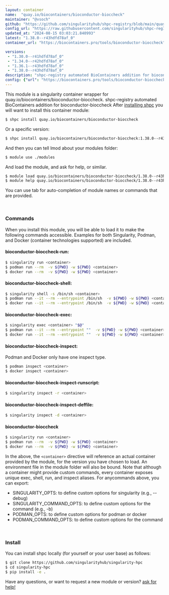 ```yaml
---
layout: container
name:  "quay.io/biocontainers/bioconductor-bioccheck"
maintainer: "@vsoch"
github: "https://github.com/singularityhub/shpc-registry/blob/main/quay.io/biocontainers/bioconductor-bioccheck/container.yaml"
config_url: "https://raw.githubusercontent.com/singularityhub/shpc-registry/main/quay.io/biocontainers/bioconductor-bioccheck/container.yaml"
updated_at: "2024-08-15 03:03:21.840993"
latest: "1.38.0--r43hdfd78af_0"
container_url: "https://biocontainers.pro/tools/bioconductor-bioccheck"

versions:
 - "1.30.0--r41hdfd78af_0"
 - "1.34.0--r42hdfd78af_0"
 - "1.36.1--r43hdfd78af_0"
 - "1.38.0--r43hdfd78af_0"
description: "shpc-registry automated BioContainers addition for bioconductor-bioccheck"
config: {"url": "https://biocontainers.pro/tools/bioconductor-bioccheck", "maintainer": "@vsoch", "description": "shpc-registry automated BioContainers addition for bioconductor-bioccheck", "latest": {"1.38.0--r43hdfd78af_0": "sha256:3534643beb1cb72cb99f31e6e56d1426b46efa4adc0f81d42c07a1f9de869286"}, "tags": {"1.30.0--r41hdfd78af_0": "sha256:bb2669abe1fdb3af4d8e3ea03a177f806d22836d4424b6e926be7d58046e09ef", "1.34.0--r42hdfd78af_0": "sha256:1d2dd872b3dcff70c1edd3d9875313f1295ec7f4be5548bbbb069c931212af91", "1.36.1--r43hdfd78af_0": "sha256:e52795fc1d9e64c6daf128a8411e28199e2750930914524aac2d52783773d28a", "1.38.0--r43hdfd78af_0": "sha256:3534643beb1cb72cb99f31e6e56d1426b46efa4adc0f81d42c07a1f9de869286"}, "docker": "quay.io/biocontainers/bioconductor-bioccheck"}
---
```


This module is a singularity container wrapper for quay.io/biocontainers/bioconductor-bioccheck.
shpc-registry automated BioContainers addition for bioconductor-bioccheck
After [installing shpc](#install) you will want to install this container module:


```bash
$ shpc install quay.io/biocontainers/bioconductor-bioccheck
```

Or a specific version:

```bash
$ shpc install quay.io/biocontainers/bioconductor-bioccheck:1.38.0--r43hdfd78af_0
```

And then you can tell lmod about your modules folder:

```bash
$ module use ./modules
```

And load the module, and ask for help, or similar.

```bash
$ module load quay.io/biocontainers/bioconductor-bioccheck/1.38.0--r43hdfd78af_0
$ module help quay.io/biocontainers/bioconductor-bioccheck/1.38.0--r43hdfd78af_0
```

You can use tab for auto-completion of module names or commands that are provided.

<br>

### Commands

When you install this module, you will be able to load it to make the following commands accessible.
Examples for both Singularity, Podman, and Docker (container technologies supported) are included.

#### bioconductor-bioccheck-run:

```bash
$ singularity run <container>
$ podman run --rm  -v ${PWD} -w ${PWD} <container>
$ docker run --rm  -v ${PWD} -w ${PWD} <container>
```

#### bioconductor-bioccheck-shell:

```bash
$ singularity shell -s /bin/sh <container>
$ podman run --it --rm --entrypoint /bin/sh  -v ${PWD} -w ${PWD} <container>
$ docker run --it --rm --entrypoint /bin/sh  -v ${PWD} -w ${PWD} <container>
```

#### bioconductor-bioccheck-exec:

```bash
$ singularity exec <container> "$@"
$ podman run --it --rm --entrypoint ""  -v ${PWD} -w ${PWD} <container> "$@"
$ docker run --it --rm --entrypoint ""  -v ${PWD} -w ${PWD} <container> "$@"
```

#### bioconductor-bioccheck-inspect:

Podman and Docker only have one inspect type.

```bash
$ podman inspect <container>
$ docker inspect <container>
```

#### bioconductor-bioccheck-inspect-runscript:

```bash
$ singularity inspect -r <container>
```

#### bioconductor-bioccheck-inspect-deffile:

```bash
$ singularity inspect -d <container>
```



#### bioconductor-bioccheck

```bash
$ singularity run <container>
$ podman run --rm  -v ${PWD} -w ${PWD} <container>
$ docker run --rm  -v ${PWD} -w ${PWD} <container>
```


In the above, the `<container>` directive will reference an actual container provided
by the module, for the version you have chosen to load. An environment file in the
module folder will also be bound. Note that although a container
might provide custom commands, every container exposes unique exec, shell, run, and
inspect aliases. For anycommands above, you can export:

 - SINGULARITY_OPTS: to define custom options for singularity (e.g., --debug)
 - SINGULARITY_COMMAND_OPTS: to define custom options for the command (e.g., -b)
 - PODMAN_OPTS: to define custom options for podman or docker
 - PODMAN_COMMAND_OPTS: to define custom options for the command

<br>

### Install

You can install shpc locally (for yourself or your user base) as follows:

```bash
$ git clone https://github.com/singularityhub/singularity-hpc
$ cd singularity-hpc
$ pip install -e .
```

Have any questions, or want to request a new module or version? [ask for help!](https://github.com/singularityhub/singularity-hpc/issues)
